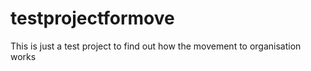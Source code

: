 # testprojectformove
This is just a test project to find out how the movement to organisation works
